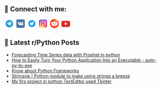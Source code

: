 ## 🔎 Connect with me:
[<img src="https://github.com/bullbesh/bullbesh/blob/main/images/Telegram.png" width="32" height="32" />](https://t.me/bullbesh)
[<img src="https://github.com/bullbesh/bullbesh/blob/main/images/VK.png" width="32" height="32" />](https://vk.com/bullbesh)
[<img src="https://github.com/bullbesh/bullbesh/blob/main/images/Twitter.png" width="32" height="32" />](https://twitter.com/bullbesh1)
[<img src="https://github.com/bullbesh/bullbesh/blob/main/images/Instagram.png" width="32" height="32" />](https://www.instagram.com/bullbesh)
[<img src="https://github.com/bullbesh/bullbesh/blob/main/images/Reddit.png" width="32" height="32" />](https://www.reddit.com/user/bullbesh)
[<img src="https://github.com/bullbesh/bullbesh/blob/main/images/YouTube.png" width="32" height="32" />](https://www.youtube.com/channel/UCtfjRs6uzgq5mfm8S06WTcg)

## 📕 Latest r/Python Posts
<!-- BLOG-POST-LIST:START -->
- [Forecasting Time Series data with Prophet in python](https://www.reddit.com/r/Python/comments/wrgslv/forecasting_time_series_data_with_prophet_in/)
- [How to Easily Turn Your Python Application Into an Executable - auto-py-to-exe](https://www.reddit.com/r/Python/comments/wrgsec/how_to_easily_turn_your_python_application_into/)
- [Know about Python Frameworks](https://www.reddit.com/r/Python/comments/wrg7pl/know_about_python_frameworks/)
- [Stringyie | Python module to make using strings a breeze](https://www.reddit.com/r/Python/comments/wrfq5l/stringyie_python_module_to_make_using_strings_a/)
- [My firs project in python TextEditor used Tkinter](https://www.reddit.com/r/Python/comments/wrfmtu/my_firs_project_in_python_texteditor_used_tkinter/)
<!-- BLOG-POST-LIST:END -->
